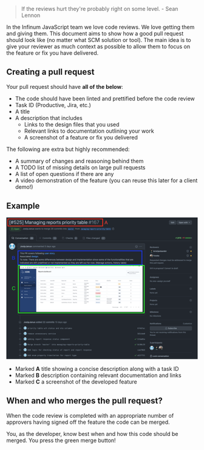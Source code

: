 > If the reviews hurt they're probably right on some level. - Sean Lennon

In the Infinum JavaScript team we love code reviews. We love getting them and giving them. This document aims to show how a good pull request should look like (no matter what SCM solution or tool). The main idea is to give your reviewer as much context as possible to allow them to focus on the feature or fix you have delivered.

## Creating a pull request

Your pull request should have **all of the below**:

-   The code should have been linted and prettified before the code review
-   Task ID (Productive, Jira, etc.)
-   A title
-   A description that includes
    -   Links to the design files that you used
    -   Relevant links to documentation outlining your work
    -   A screenshot of a feature or fix you delivered

The following are extra but highly recommended:

-   A summary of changes and reasoning behind them
-   A TODO list of missing details on large pull requests
-   A list of open questions if there are any
-   A video demonstration of the feature (you can reuse this later for a client demo!)

## Example

![Pull request example](/img/pr_example.png)

-   Marked **A** title showing a concise description along with a task ID
-   Marked **B** description containing relevant documentation and links
-   Marked **C** a screenshot of the developed feature

## When and who merges the pull request?

When the code review is completed with an appropriate number of approvers having signed off the feature the code can be merged.

You, as the developer, know best when and how this code should be merged. You press the green merge button!
